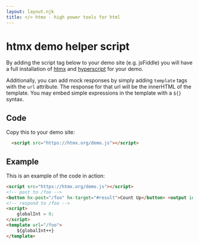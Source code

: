 ```yaml
---
layout: layout.njk
title: </> htmx - high power tools for html
---
```


# htmx demo helper script

By adding the script tag below to your demo site (e.g. jsFiddle) you will have a full installation of
<a href="https://htmx.org">htmx</a> and <a href="https://hyperscript.org">hyperscript</a> for your
demo.


Additionally, you can add mock responses by simply adding `template` tags with the
`url` attribute. The response for that url will be the innerHTML of the template. You
    may embed simple expressions in the template with a `${}` syntax.

## Code

Copy this to your demo site:

```html
  <script src="https://htmx.org/demo.js"></script>
```

## Example

This is an example of the code in action:

```html
<script src="https://htmx.org/demo.js"></script>
<!-- post to /foo -->
<button hx-post="/foo" hx-target="#result">Count Up</button> <output id="result"></output>
<!-- respond to /foo -->
<script>
    globalInt = 0;
</script>
<template url="/foo">
    ${globalInt++}
</template>
```
